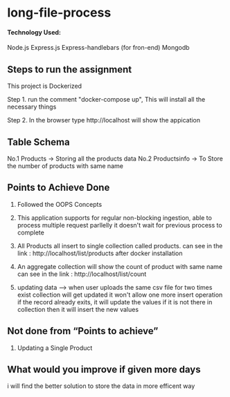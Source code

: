 # long-file-process

#### Technology Used:

Node.js
Express.js
Express-handlebars (for fron-end)
Mongodb

## Steps to run the assignment

This project is Dockerized 

Step 1. run the comment "docker-compose up", This will install all the necessary things

Step 2. In the browser type http://localhost will show the appication

## Table Schema

No.1 Products -> Storing all the products data
No.2 Productsinfo -> To Store the number of products with same name

## Points to Achieve Done 

1. Followed the OOPS Concepts

2. This application supports for regular non-blocking ingestion, able to process multiple request parllelly it doesn't wait for previous process to complete

3. All Products all insert to single collection called products. can see in the 
link : http://localhost/list/products after docker installation

4. An aggregate collection will show the count of product with same name can see in the
link : http://localhost/list/count

5. updating data --> when user uploads the same csv file for two times exist collection will get updated it won't allow one more insert operation if the record already exits, it will update the values if it is not there in collection then it will insert the new values

##  Not done from “Points to achieve”
1. Updating a Single Product

## What would you improve if given more days
i will find the better solution to store the data in more efficent way


